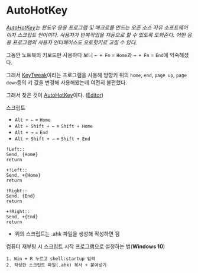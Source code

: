  # AutoHotKey

*[AutoHotKey](https://ko.wikipedia.org/wiki/%EC%98%A4%ED%86%A0%ED%95%AB%ED%82%A4)는 윈도우 응용 프로그램 및 매크로를 만드는 오픈 소스 자유 소프트웨어이자 스크립트 언어이다. 사용자가 반복작업을 자동으로 할 수 있도록 도와준다. 어떤 응용 프로그램의 사용자 인터페이스도 오토핫키로 고칠 수 있다.*

그동안 노트북의 키보드만 사용하다 보니 `← + Fn` = `Home`과 `→ + Fn` = `End`에 익숙해졌다.

그래서 [KeyTweak](https://keytweak.ko.softonic.com/)이라는 프로그램을 사용해 방향키 위의 `home`, `end`, `page up`, `page down`등의 키 값을 변경해 사용해봤는데 여전히 불편했다.

그래서 찾은 것이 [AutoHotKey](https://autohotkey.com/download/)이다. ([Editor](https://fincs.ahk4.net/scite4ahk/))

스크립트  
- `Alt + ←` = `Home`
- `Alt + Shift + ←` = `Shift + Home`
- `Alt + →` = `End`
- `Alt + Shift + →` = `Shift + End`

~~~
!Left::
Send, {Home}
return

+!Left::
Send, +{Home}
return

!Right::
Send, {End}
return

+!Right::
Send, +{End}
return
~~~

- 위의 스크립트는 .ahk 파일을 생성해 작성하면 됨

컴퓨터 재부팅 시 스크립트 시작 프로그램으로 설정하는 법(**Windows 10**)
~~~
1. Win + R 누르고 shell:startup 입력
2. 작성한 스크립트 파일(.ahk) 복사 + 붙여넣기
~~~
